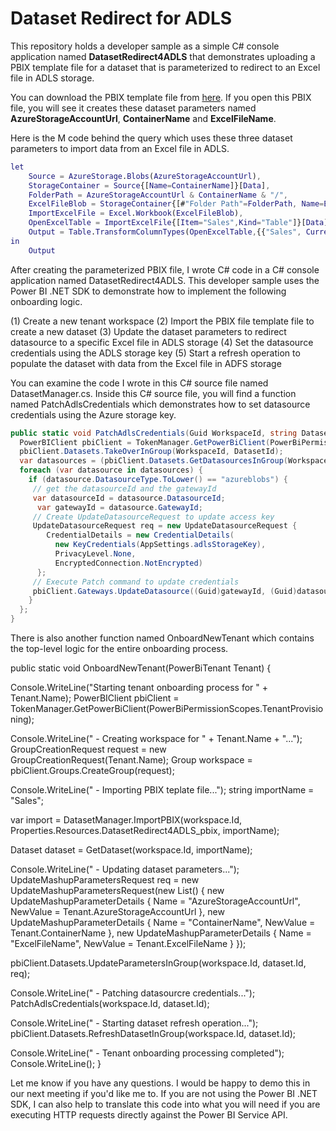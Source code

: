 # Dataset Redirect for ADLS
This repository holds a developer sample as a simple C# console application named **DatasetRedirect4ADLS** that demonstrates uploading a PBIX template file for a dataset that is parameterized to redirect to an Excel file in ADLS storage.

You can download the PBIX template file from [here](https://github.com/PowerBiDevCamp/DatasetRedirect4ADLS/raw/main/PBIX/DatasetRedirect4ADLS.pbix). If you open this PBIX file, you will see it creates these dataset parameters named **AzureStorageAccountUrl**, **ContainerName** and **ExcelFileName**.
 

Here is the M code behind the query which uses these three dataset parameters to import data from an Excel file in ADLS.

```M
let
    Source = AzureStorage.Blobs(AzureStorageAccountUrl),
    StorageContainer = Source{[Name=ContainerName]}[Data],
    FolderPath = AzureStorageAccountUrl & ContainerName & "/",
    ExcelFileBlob = StorageContainer{[#"Folder Path"=FolderPath, Name=ExcelFileName]}[Content],
    ImportExcelFile = Excel.Workbook(ExcelFileBlob),
    OpenExcelTable = ImportExcelFile{[Item="Sales",Kind="Table"]}[Data],
    Output = Table.TransformColumnTypes(OpenExcelTable,{{"Sales", Currency.Type}})
in
    Output
```

After creating the parameterized PBIX file, I wrote C# code in a C# console application named DatasetRedirect4ADLS. This developer sample uses the Power BI .NET SDK to demonstrate how to implement the following onboarding logic.

(1)	Create a new tenant workspace
(2)	Import the PBIX file template file to create a new dataset
(3)	Update the dataset parameters to redirect datasource to a specific Excel file in ADLS storage
(4)	Set the datasource credentials using the ADLS storage key
(5)	Start a refresh operation to populate the dataset with data from the Excel file in ADFS storage

You can examine the code I wrote in this C# source file named DatasetManager.cs. Inside this C# source file, you will find a function named PatchAdlsCredentials which demonstrates how to set datasource credentials using the Azure storage key.

```C#
public static void PatchAdlsCredentials(Guid WorkspaceId, string DatasetId) {
  PowerBIClient pbiClient = TokenManager.GetPowerBiClient(PowerBiPermissionScopes.TenantProvisioning);
  pbiClient.Datasets.TakeOverInGroup(WorkspaceId, DatasetId);
  var datasources = (pbiClient.Datasets.GetDatasourcesInGroup(WorkspaceId, DatasetId)).Value;
  foreach (var datasource in datasources) {
    if (datasource.DatasourceType.ToLower() == "azureblobs") {
     // get the datasourceId and the gatewayId
     var datasourceId = datasource.DatasourceId;
      var gatewayId = datasource.GatewayId;
     // Create UpdateDatasourceRequest to update access key
     UpdateDatasourceRequest req = new UpdateDatasourceRequest {
        CredentialDetails = new CredentialDetails(
          new KeyCredentials(AppSettings.adlsStorageKey),
          PrivacyLevel.None,
          EncryptedConnection.NotEncrypted)
      };
     // Execute Patch command to update credentials
     pbiClient.Gateways.UpdateDatasource((Guid)gatewayId, (Guid)datasourceId, req);
    }
  };
}
```

There is also another function named OnboardNewTenant which contains the top-level logic for the entire onboarding process.


public static void OnboardNewTenant(PowerBiTenant Tenant) {

  Console.WriteLine("Starting tenant onboarding process for " + Tenant.Name);
  PowerBIClient pbiClient = TokenManager.GetPowerBiClient(PowerBiPermissionScopes.TenantProvisioning);

  Console.WriteLine(" - Creating workspace for " + Tenant.Name + "...");
  GroupCreationRequest request = new GroupCreationRequest(Tenant.Name);
  Group workspace = pbiClient.Groups.CreateGroup(request);
      
  Console.WriteLine(" - Importing PBIX teplate file...");
  string importName = "Sales";

  var import = DatasetManager.ImportPBIX(workspace.Id, Properties.Resources.DatasetRedirect4ADLS_pbix, importName);

  Dataset dataset = GetDataset(workspace.Id, importName);

  Console.WriteLine(" - Updating dataset parameters...");
  UpdateMashupParametersRequest req =
    new UpdateMashupParametersRequest(new List<UpdateMashupParameterDetails>() {
      new UpdateMashupParameterDetails { Name = "AzureStorageAccountUrl", NewValue = Tenant.AzureStorageAccountUrl },
      new UpdateMashupParameterDetails { Name = "ContainerName", NewValue = Tenant.ContainerName },
      new UpdateMashupParameterDetails { Name = "ExcelFileName", NewValue = Tenant.ExcelFileName }
  });

  pbiClient.Datasets.UpdateParametersInGroup(workspace.Id, dataset.Id, req);

  Console.WriteLine(" - Patching datasourcre credentials...");
  PatchAdlsCredentials(workspace.Id, dataset.Id);

  Console.WriteLine(" - Starting dataset refresh operation...");
  pbiClient.Datasets.RefreshDatasetInGroup(workspace.Id, dataset.Id);

  Console.WriteLine(" - Tenant onboarding processing completed");
  Console.WriteLine();
}

Let me know if you have any questions. I would be happy to demo this in our next meeting if you'd like me to. If you are not using the Power BI .NET SDK, I can also help to translate this code into what you will need if you are executing HTTP requests directly against the Power BI Service API.

